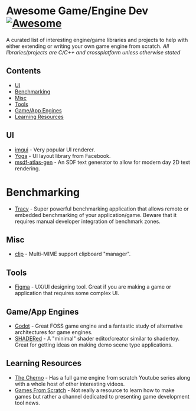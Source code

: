 # Awesome Game/Engine Dev [![Awesome](https://cdn.rawgit.com/sindresorhus/awesome/d7305f38d29fed78fa85652e3a63e154dd8e8829/media/badge.svg)]()
A curated list of interesting engine/game libraries and projects to help with either extending or writing your own game engine from scratch. *All libraries/projects are C/C++ and crossplatform unless otherwise stated*

## Contents
- [UI](#ui)
- [Benchmarking](#benchmarking)
- [Misc](#misc)
- [Tools](#tools)
- [Game/App Engines](#gameapp-engines)
- [Learning Resources](#learning-resources)

## UI
- [imgui](https://github.com/ocornut/imgui) - Very popular UI renderer.
- [Yoga](https://yogalayout.com/) - UI layout library from Facebook.
- [msdf-atlas-gen](https://github.com/Chlumsky/msdf-atlas-gen) - An SDF text generator to allow for modern day 2D text rendering.

# Benchmarking
- [Tracy](https://github.com/wolfpld/tracy) - Super powerful benchmarking application that allows remote or embedded benchmarking of your application/game. Beware that it requires manual developer integration of benchmark zones.

## Misc
- [clip](https://github.com/dacap/clip) - Multi-MIME support clipboard "manager".

## Tools
- [Figma](figma.com) - UX/UI designing tool. Great if you are making a game or application that requires some complex UI.

## Game/App Engines
- [Godot](https://github.com/godotengine/godot) - Great FOSS game engine and a fantastic study of alternative architectures for game engines.
- [SHADERed](https://github.com/dfranx/SHADERed) - A "minimal" shader editor/creator similar to shadertoy. Great for getting ideas on making demo scene type applications.

## Learning Resources
- [The Cherno](https://www.youtube.com/user/TheChernoProject) - Has a full game engine from scratch Youtube series along with a whole host of other interesting videos.
- [Games From Scratch](https://www.youtube.com/c/gamefromscratch) - Not really a resource to learn how to make games but rather a channel dedicated to presenting game development tool news.
